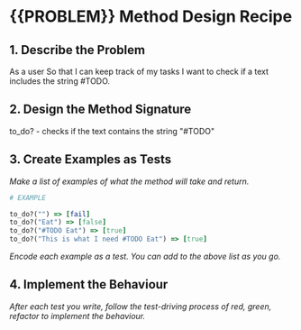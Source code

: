 # {{PROBLEM}} Method Design Recipe

## 1. Describe the Problem

As a user
So that I can keep track of my tasks
I want to check if a text includes the string #TODO.

## 2. Design the Method Signature

to_do? - checks if the text contains the string "#TODO"

## 3. Create Examples as Tests

_Make a list of examples of what the method will take and return._

```ruby
# EXAMPLE

to_do?("") => [fail]
to_do?("Eat") => [false]
to_do?("#TODO Eat") => [true]
to_do?("This is what I need #TODO Eat") => [true]


```

_Encode each example as a test. You can add to the above list as you go._

## 4. Implement the Behaviour

_After each test you write, follow the test-driving process of red, green, refactor to implement the behaviour._
